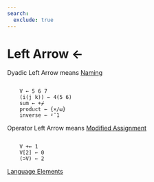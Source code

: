 ```yaml
---
search:
  exclude: true
---
```

<h1 class="heading"><span class="name">Left Arrow</span> <span class="command">←</span></h1>

Dyadic Left Arrow means
[Naming      ](../other-syntax/assignment/index.md)
```apl

    V ← 5 6 7
    (i(j k)) ← 4(5 6)
    sum ← +⌿
    product ← {×/⍵}
    inverse ← ⍣¯1
```

Operator Left Arrow means
[Modified Assignment](../other-syntax/assignment/assignment+modified.md)
```apl

    V +← 1
    V[2] ← 0
    (⊃V) ← 2

```
[Language Elements](../other-syntax/assignment/index.md)


